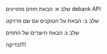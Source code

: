 שלב א:
הבאת חוזים מתוייגים
debank API

שלב ב:
הבאת על הטוקנים עם שם פרויקט

שלב ג:
הבאת היוצרים של החוזים
 
 בדיקה!!!!